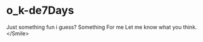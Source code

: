# o_k-de7Days
Just something fun i guess? Something For me Let me know what you think.  &lt;/Smile>
